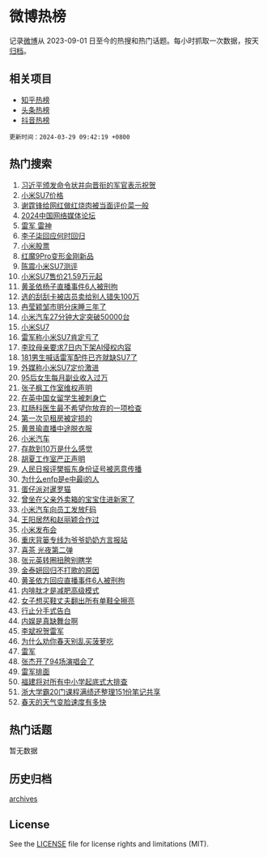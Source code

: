 # 微博热榜

记录[微博](https://www.weibo.com)从 2023-09-01 日至今的热搜和热门话题。每小时抓取一次数据，按天[归档](archives)。

## 相关项目

- [知乎热榜](https://github.com/hotarchive/zhihu)
- [头条热榜](https://github.com/hotarchive/toutiao)
- [抖音热榜](https://github.com/hotarchive/douyin)


`更新时间：2024-03-29 09:42:19 +0800`

## 热门搜索

1. [习近平颁发命令状并向晋衔的军官表示祝贺](https://m.weibo.cn/search?containerid=100103type%3D1%26t%3D10%26q%3D%23%E4%B9%A0%E8%BF%91%E5%B9%B3%E9%A2%81%E5%8F%91%E5%91%BD%E4%BB%A4%E7%8A%B6%E5%B9%B6%E5%90%91%E6%99%8B%E8%A1%94%E7%9A%84%E5%86%9B%E5%AE%98%E8%A1%A8%E7%A4%BA%E7%A5%9D%E8%B4%BA%23&stream_entry_id=51&isnewpage=1&extparam=seat%3D1%26filter_type%3Drealtimehot%26c_type%3D51%26stream_entry_id%3D51%26pos%3D0%26q%3D%2523%25E4%25B9%25A0%25E8%25BF%2591%25E5%25B9%25B3%25E9%25A2%2581%25E5%258F%2591%25E5%2591%25BD%25E4%25BB%25A4%25E7%258A%25B6%25E5%25B9%25B6%25E5%2590%2591%25E6%2599%258B%25E8%25A1%2594%25E7%259A%2584%25E5%2586%259B%25E5%25AE%2598%25E8%25A1%25A8%25E7%25A4%25BA%25E7%25A5%259D%25E8%25B4%25BA%2523%26dgr%3D0%26cate%3D10103%26display_time%3D1711676538%26pre_seqid%3D1711676538568032175119)
1. [小米SU7价格](https://m.weibo.cn/search?containerid=100103type%3D1%26t%3D10%26q%3D%E5%B0%8F%E7%B1%B3SU7%E4%BB%B7%E6%A0%BC&stream_entry_id=31&isnewpage=1&extparam=seat%3D1%26realpos%3D1%26band_rank%3D1%26pos%3D0%26c_type%3D31%26cate%3D5001%26lcate%3D5001%26stream_entry_id%3D31%26filter_type%3Drealtimehot%26q%3D%25E5%25B0%258F%25E7%25B1%25B3SU7%25E4%25BB%25B7%25E6%25A0%25BC%26flag%3D16%26dgr%3D0%26display_time%3D1711676538%26pre_seqid%3D1711676538568032175119)
1. [谢霆锋给网红做红烧肉被当面评价菜一般](https://m.weibo.cn/search?containerid=100103type%3D1%26t%3D10%26q%3D%23%E8%B0%A2%E9%9C%86%E9%94%8B%E7%BB%99%E7%BD%91%E7%BA%A2%E5%81%9A%E7%BA%A2%E7%83%A7%E8%82%89%E8%A2%AB%E5%BD%93%E9%9D%A2%E8%AF%84%E4%BB%B7%E8%8F%9C%E4%B8%80%E8%88%AC%23&stream_entry_id=31&isnewpage=1&extparam=seat%3D1%26realpos%3D2%26band_rank%3D2%26pos%3D1%26c_type%3D31%26cate%3D5001%26lcate%3D5001%26stream_entry_id%3D31%26filter_type%3Drealtimehot%26q%3D%2523%25E8%25B0%25A2%25E9%259C%2586%25E9%2594%258B%25E7%25BB%2599%25E7%25BD%2591%25E7%25BA%25A2%25E5%2581%259A%25E7%25BA%25A2%25E7%2583%25A7%25E8%2582%2589%25E8%25A2%25AB%25E5%25BD%2593%25E9%259D%25A2%25E8%25AF%2584%25E4%25BB%25B7%25E8%258F%259C%25E4%25B8%2580%25E8%2588%25AC%2523%26flag%3D1%26dgr%3D0%26display_time%3D1711676538%26pre_seqid%3D1711676538568032175119)
1. [2024中国网络媒体论坛](https://m.weibo.cn/search?containerid=100103type%3D1%26t%3D10%26q%3D%232024%E4%B8%AD%E5%9B%BD%E7%BD%91%E7%BB%9C%E5%AA%92%E4%BD%93%E8%AE%BA%E5%9D%9B%23&stream_entry_id=31&isnewpage=1&extparam=seat%3D1%26realpos%3D3%26band_rank%3D3%26pos%3D2%26c_type%3D31%26cate%3D5001%26lcate%3D5001%26stream_entry_id%3D31%26filter_type%3Drealtimehot%26q%3D%25232024%25E4%25B8%25AD%25E5%259B%25BD%25E7%25BD%2591%25E7%25BB%259C%25E5%25AA%2592%25E4%25BD%2593%25E8%25AE%25BA%25E5%259D%259B%2523%26flag%3D0%26dgr%3D0%26display_time%3D1711676538%26pre_seqid%3D1711676538568032175119)
1. [雷军 雷神](https://m.weibo.cn/search?containerid=100103type%3D1%26t%3D10%26q%3D%E9%9B%B7%E5%86%9B+%E9%9B%B7%E7%A5%9E&stream_entry_id=31&isnewpage=1&extparam=seat%3D1%26realpos%3D4%26band_rank%3D4%26pos%3D3%26c_type%3D31%26cate%3D5001%26lcate%3D5001%26stream_entry_id%3D31%26filter_type%3Drealtimehot%26q%3D%25E9%259B%25B7%25E5%2586%259B%2520%25E9%259B%25B7%25E7%25A5%259E%26flag%3D0%26dgr%3D0%26display_time%3D1711676538%26pre_seqid%3D1711676538568032175119)
1. [李子柒回应何时回归](https://m.weibo.cn/search?containerid=100103type%3D1%26t%3D10%26q%3D%23%E6%9D%8E%E5%AD%90%E6%9F%92%E5%9B%9E%E5%BA%94%E4%BD%95%E6%97%B6%E5%9B%9E%E5%BD%92%23&stream_entry_id=31&isnewpage=1&extparam=seat%3D1%26realpos%3D5%26band_rank%3D5%26pos%3D4%26c_type%3D31%26cate%3D5001%26lcate%3D5001%26stream_entry_id%3D31%26filter_type%3Drealtimehot%26q%3D%2523%25E6%259D%258E%25E5%25AD%2590%25E6%259F%2592%25E5%259B%259E%25E5%25BA%2594%25E4%25BD%2595%25E6%2597%25B6%25E5%259B%259E%25E5%25BD%2592%2523%26flag%3D2%26dgr%3D0%26display_time%3D1711676538%26pre_seqid%3D1711676538568032175119)
1. [小米股票](https://m.weibo.cn/search?containerid=100103type%3D1%26t%3D10%26q%3D%E5%B0%8F%E7%B1%B3%E8%82%A1%E7%A5%A8&stream_entry_id=31&isnewpage=1&extparam=seat%3D1%26realpos%3D6%26band_rank%3D6%26pos%3D5%26c_type%3D31%26cate%3D5001%26lcate%3D5001%26stream_entry_id%3D31%26filter_type%3Drealtimehot%26q%3D%25E5%25B0%258F%25E7%25B1%25B3%25E8%2582%25A1%25E7%25A5%25A8%26flag%3D1%26dgr%3D0%26display_time%3D1711676538%26pre_seqid%3D1711676538568032175119)
1. [红魔9Pro变形金刚新品](https://m.weibo.cn/search?containerid=100103type%3D1%26t%3D10%26q%3D%23%E7%BA%A2%E9%AD%949Pro%E5%8F%98%E5%BD%A2%E9%87%91%E5%88%9A%E6%96%B0%E5%93%81%23&stream_entry_id=31&isnewpage=1&extparam=seat%3D1%26band_rank%3D7%26pos%3D6%26c_type%3D31%26is_ad_pos%3D1%26topic_ad%3D1%26cate%3D5001%26lcate%3D5001%26stream_entry_id%3D31%26filter_type%3Drealtimehot%26q%3D%2523%25E7%25BA%25A2%25E9%25AD%25949Pro%25E5%258F%2598%25E5%25BD%25A2%25E9%2587%2591%25E5%2588%259A%25E6%2596%25B0%25E5%2593%2581%2523%26dgr%3D0%26adid%3D229563%26display_time%3D1711676538%26pre_seqid%3D1711676538568032175119)
1. [陈震小米SU7测评](https://m.weibo.cn/search?containerid=100103type%3D1%26t%3D10%26q%3D%E9%99%88%E9%9C%87%E5%B0%8F%E7%B1%B3SU7%E6%B5%8B%E8%AF%84&stream_entry_id=31&isnewpage=1&extparam=seat%3D1%26realpos%3D7%26band_rank%3D7%26pos%3D7%26c_type%3D31%26cate%3D5001%26lcate%3D5001%26stream_entry_id%3D31%26filter_type%3Drealtimehot%26q%3D%25E9%2599%2588%25E9%259C%2587%25E5%25B0%258F%25E7%25B1%25B3SU7%25E6%25B5%258B%25E8%25AF%2584%26flag%3D1%26dgr%3D0%26display_time%3D1711676538%26pre_seqid%3D1711676538568032175119)
1. [小米SU7售价21.59万元起](https://m.weibo.cn/search?containerid=100103type%3D1%26t%3D10%26q%3D%23%E5%B0%8F%E7%B1%B3SU7%E5%94%AE%E4%BB%B721.59%E4%B8%87%E5%85%83%E8%B5%B7%23&stream_entry_id=31&isnewpage=1&extparam=seat%3D1%26realpos%3D8%26band_rank%3D8%26pos%3D8%26c_type%3D31%26cate%3D5001%26lcate%3D5001%26stream_entry_id%3D31%26filter_type%3Drealtimehot%26q%3D%2523%25E5%25B0%258F%25E7%25B1%25B3SU7%25E5%2594%25AE%25E4%25BB%25B721.59%25E4%25B8%2587%25E5%2585%2583%25E8%25B5%25B7%2523%26flag%3D0%26dgr%3D0%26display_time%3D1711676538%26pre_seqid%3D1711676538568032175119)
1. [黄圣依杨子直播事件6人被刑拘](https://m.weibo.cn/search?containerid=100103type%3D1%26t%3D10%26q%3D%23%E9%BB%84%E5%9C%A3%E4%BE%9D%E6%9D%A8%E5%AD%90%E7%9B%B4%E6%92%AD%E4%BA%8B%E4%BB%B66%E4%BA%BA%E8%A2%AB%E5%88%91%E6%8B%98%23&stream_entry_id=31&isnewpage=1&extparam=seat%3D1%26realpos%3D9%26band_rank%3D9%26pos%3D9%26c_type%3D31%26cate%3D5001%26lcate%3D5001%26stream_entry_id%3D31%26filter_type%3Drealtimehot%26q%3D%2523%25E9%25BB%2584%25E5%259C%25A3%25E4%25BE%259D%25E6%259D%25A8%25E5%25AD%2590%25E7%259B%25B4%25E6%2592%25AD%25E4%25BA%258B%25E4%25BB%25B66%25E4%25BA%25BA%25E8%25A2%25AB%25E5%2588%2591%25E6%258B%2598%2523%26flag%3D2%26dgr%3D0%26display_time%3D1711676538%26pre_seqid%3D1711676538568032175119)
1. [选的刮刮卡被店员卖给别人错失100万](https://m.weibo.cn/search?containerid=100103type%3D1%26t%3D10%26q%3D%23%E9%80%89%E7%9A%84%E5%88%AE%E5%88%AE%E5%8D%A1%E8%A2%AB%E5%BA%97%E5%91%98%E5%8D%96%E7%BB%99%E5%88%AB%E4%BA%BA%E9%94%99%E5%A4%B1100%E4%B8%87%23&stream_entry_id=31&isnewpage=1&extparam=seat%3D1%26realpos%3D10%26band_rank%3D10%26pos%3D10%26c_type%3D31%26cate%3D5001%26lcate%3D5001%26stream_entry_id%3D31%26filter_type%3Drealtimehot%26q%3D%2523%25E9%2580%2589%25E7%259A%2584%25E5%2588%25AE%25E5%2588%25AE%25E5%258D%25A1%25E8%25A2%25AB%25E5%25BA%2597%25E5%2591%2598%25E5%258D%2596%25E7%25BB%2599%25E5%2588%25AB%25E4%25BA%25BA%25E9%2594%2599%25E5%25A4%25B1100%25E4%25B8%2587%2523%26flag%3D0%26dgr%3D0%26display_time%3D1711676538%26pre_seqid%3D1711676538568032175119)
1. [冉莹颖邹市明分床睡三年了](https://m.weibo.cn/search?containerid=100103type%3D1%26t%3D10%26q%3D%23%E5%86%89%E8%8E%B9%E9%A2%96%E9%82%B9%E5%B8%82%E6%98%8E%E5%88%86%E5%BA%8A%E7%9D%A1%E4%B8%89%E5%B9%B4%E4%BA%86%23&stream_entry_id=31&isnewpage=1&extparam=seat%3D1%26realpos%3D11%26band_rank%3D11%26pos%3D11%26c_type%3D31%26cate%3D5001%26lcate%3D5001%26stream_entry_id%3D31%26filter_type%3Drealtimehot%26q%3D%2523%25E5%2586%2589%25E8%258E%25B9%25E9%25A2%2596%25E9%2582%25B9%25E5%25B8%2582%25E6%2598%258E%25E5%2588%2586%25E5%25BA%258A%25E7%259D%25A1%25E4%25B8%2589%25E5%25B9%25B4%25E4%25BA%2586%2523%26flag%3D1%26dgr%3D0%26display_time%3D1711676538%26pre_seqid%3D1711676538568032175119)
1. [小米汽车27分钟大定突破50000台](https://m.weibo.cn/search?containerid=100103type%3D1%26t%3D10%26q%3D%23%E5%B0%8F%E7%B1%B3%E6%B1%BD%E8%BD%A627%E5%88%86%E9%92%9F%E5%A4%A7%E5%AE%9A%E7%AA%81%E7%A0%B450000%E5%8F%B0%23&stream_entry_id=31&isnewpage=1&extparam=seat%3D1%26realpos%3D12%26band_rank%3D12%26pos%3D12%26c_type%3D31%26cate%3D5001%26lcate%3D5001%26stream_entry_id%3D31%26filter_type%3Drealtimehot%26q%3D%2523%25E5%25B0%258F%25E7%25B1%25B3%25E6%25B1%25BD%25E8%25BD%25A627%25E5%2588%2586%25E9%2592%259F%25E5%25A4%25A7%25E5%25AE%259A%25E7%25AA%2581%25E7%25A0%25B450000%25E5%258F%25B0%2523%26flag%3D0%26dgr%3D0%26display_time%3D1711676538%26pre_seqid%3D1711676538568032175119)
1. [小米SU7](https://m.weibo.cn/search?containerid=100103type%3D1%26t%3D10%26q%3D%23%E5%B0%8F%E7%B1%B3SU7%23&stream_entry_id=31&isnewpage=1&extparam=seat%3D1%26realpos%3D13%26band_rank%3D13%26pos%3D13%26c_type%3D31%26cate%3D5001%26lcate%3D5001%26stream_entry_id%3D31%26filter_type%3Drealtimehot%26q%3D%2523%25E5%25B0%258F%25E7%25B1%25B3SU7%2523%26flag%3D0%26dgr%3D0%26display_time%3D1711676538%26pre_seqid%3D1711676538568032175119)
1. [雷军称小米SU7肯定亏了](https://m.weibo.cn/search?containerid=100103type%3D1%26t%3D10%26q%3D%23%E9%9B%B7%E5%86%9B%E7%A7%B0%E5%B0%8F%E7%B1%B3SU7%E8%82%AF%E5%AE%9A%E4%BA%8F%E4%BA%86%23&stream_entry_id=31&isnewpage=1&extparam=seat%3D1%26realpos%3D14%26band_rank%3D14%26pos%3D14%26c_type%3D31%26cate%3D5001%26lcate%3D5001%26stream_entry_id%3D31%26filter_type%3Drealtimehot%26q%3D%2523%25E9%259B%25B7%25E5%2586%259B%25E7%25A7%25B0%25E5%25B0%258F%25E7%25B1%25B3SU7%25E8%2582%25AF%25E5%25AE%259A%25E4%25BA%258F%25E4%25BA%2586%2523%26flag%3D1%26dgr%3D0%26display_time%3D1711676538%26pre_seqid%3D1711676538568032175119)
1. [李玟母亲要求7日内下架AI侵权内容](https://m.weibo.cn/search?containerid=100103type%3D1%26t%3D10%26q%3D%23%E6%9D%8E%E7%8E%9F%E6%AF%8D%E4%BA%B2%E8%A6%81%E6%B1%827%E6%97%A5%E5%86%85%E4%B8%8B%E6%9E%B6AI%E4%BE%B5%E6%9D%83%E5%86%85%E5%AE%B9%23&stream_entry_id=31&isnewpage=1&extparam=seat%3D1%26realpos%3D15%26band_rank%3D15%26pos%3D15%26c_type%3D31%26cate%3D5001%26lcate%3D5001%26stream_entry_id%3D31%26filter_type%3Drealtimehot%26q%3D%2523%25E6%259D%258E%25E7%258E%259F%25E6%25AF%258D%25E4%25BA%25B2%25E8%25A6%2581%25E6%25B1%25827%25E6%2597%25A5%25E5%2586%2585%25E4%25B8%258B%25E6%259E%25B6AI%25E4%25BE%25B5%25E6%259D%2583%25E5%2586%2585%25E5%25AE%25B9%2523%26flag%3D1%26dgr%3D0%26display_time%3D1711676538%26pre_seqid%3D1711676538568032175119)
1. [181男生喊话雷军配件已齐就缺SU7了](https://m.weibo.cn/search?containerid=100103type%3D1%26t%3D10%26q%3D%23181%E7%94%B7%E7%94%9F%E5%96%8A%E8%AF%9D%E9%9B%B7%E5%86%9B%E9%85%8D%E4%BB%B6%E5%B7%B2%E9%BD%90%E5%B0%B1%E7%BC%BASU7%E4%BA%86%23&stream_entry_id=31&isnewpage=1&extparam=seat%3D1%26realpos%3D16%26band_rank%3D16%26pos%3D16%26c_type%3D31%26cate%3D5001%26lcate%3D5001%26stream_entry_id%3D31%26filter_type%3Drealtimehot%26q%3D%2523181%25E7%2594%25B7%25E7%2594%259F%25E5%2596%258A%25E8%25AF%259D%25E9%259B%25B7%25E5%2586%259B%25E9%2585%258D%25E4%25BB%25B6%25E5%25B7%25B2%25E9%25BD%2590%25E5%25B0%25B1%25E7%25BC%25BASU7%25E4%25BA%2586%2523%26flag%3D1%26dgr%3D0%26display_time%3D1711676538%26pre_seqid%3D1711676538568032175119)
1. [外媒称小米SU7定价激进](https://m.weibo.cn/search?containerid=100103type%3D1%26t%3D10%26q%3D%23%E5%A4%96%E5%AA%92%E7%A7%B0%E5%B0%8F%E7%B1%B3SU7%E5%AE%9A%E4%BB%B7%E6%BF%80%E8%BF%9B%23&stream_entry_id=31&isnewpage=1&extparam=seat%3D1%26realpos%3D17%26band_rank%3D17%26pos%3D17%26c_type%3D31%26cate%3D5001%26lcate%3D5001%26stream_entry_id%3D31%26filter_type%3Drealtimehot%26q%3D%2523%25E5%25A4%2596%25E5%25AA%2592%25E7%25A7%25B0%25E5%25B0%258F%25E7%25B1%25B3SU7%25E5%25AE%259A%25E4%25BB%25B7%25E6%25BF%2580%25E8%25BF%259B%2523%26flag%3D1%26dgr%3D0%26display_time%3D1711676538%26pre_seqid%3D1711676538568032175119)
1. [95后女生每月副业收入过万](https://m.weibo.cn/search?containerid=100103type%3D1%26t%3D10%26q%3D%2395%E5%90%8E%E5%A5%B3%E7%94%9F%E6%AF%8F%E6%9C%88%E5%89%AF%E4%B8%9A%E6%94%B6%E5%85%A5%E8%BF%87%E4%B8%87%23&stream_entry_id=31&isnewpage=1&extparam=seat%3D1%26realpos%3D18%26band_rank%3D18%26pos%3D18%26c_type%3D31%26cate%3D5001%26lcate%3D5001%26stream_entry_id%3D31%26filter_type%3Drealtimehot%26q%3D%252395%25E5%2590%258E%25E5%25A5%25B3%25E7%2594%259F%25E6%25AF%258F%25E6%259C%2588%25E5%2589%25AF%25E4%25B8%259A%25E6%2594%25B6%25E5%2585%25A5%25E8%25BF%2587%25E4%25B8%2587%2523%26flag%3D0%26dgr%3D0%26display_time%3D1711676538%26pre_seqid%3D1711676538568032175119)
1. [张子枫工作室维权声明](https://m.weibo.cn/search?containerid=100103type%3D1%26t%3D10%26q%3D%23%E5%BC%A0%E5%AD%90%E6%9E%AB%E5%B7%A5%E4%BD%9C%E5%AE%A4%E7%BB%B4%E6%9D%83%E5%A3%B0%E6%98%8E%23&stream_entry_id=31&isnewpage=1&extparam=seat%3D1%26realpos%3D19%26band_rank%3D19%26pos%3D19%26c_type%3D31%26cate%3D5001%26lcate%3D5001%26stream_entry_id%3D31%26filter_type%3Drealtimehot%26q%3D%2523%25E5%25BC%25A0%25E5%25AD%2590%25E6%259E%25AB%25E5%25B7%25A5%25E4%25BD%259C%25E5%25AE%25A4%25E7%25BB%25B4%25E6%259D%2583%25E5%25A3%25B0%25E6%2598%258E%2523%26flag%3D1%26dgr%3D0%26display_time%3D1711676538%26pre_seqid%3D1711676538568032175119)
1. [在英中国女留学生被刺身亡](https://m.weibo.cn/search?containerid=100103type%3D1%26t%3D10%26q%3D%23%E5%9C%A8%E8%8B%B1%E4%B8%AD%E5%9B%BD%E5%A5%B3%E7%95%99%E5%AD%A6%E7%94%9F%E8%A2%AB%E5%88%BA%E8%BA%AB%E4%BA%A1%23&stream_entry_id=31&isnewpage=1&extparam=seat%3D1%26realpos%3D20%26band_rank%3D20%26pos%3D20%26c_type%3D31%26cate%3D5001%26lcate%3D5001%26stream_entry_id%3D31%26filter_type%3Drealtimehot%26q%3D%2523%25E5%259C%25A8%25E8%258B%25B1%25E4%25B8%25AD%25E5%259B%25BD%25E5%25A5%25B3%25E7%2595%2599%25E5%25AD%25A6%25E7%2594%259F%25E8%25A2%25AB%25E5%2588%25BA%25E8%25BA%25AB%25E4%25BA%25A1%2523%26flag%3D0%26dgr%3D0%26display_time%3D1711676538%26pre_seqid%3D1711676538568032175119)
1. [肛肠科医生最不希望你放弃的一项检查](https://m.weibo.cn/search?containerid=100103type%3D1%26t%3D10%26q%3D%23%E8%82%9B%E8%82%A0%E7%A7%91%E5%8C%BB%E7%94%9F%E6%9C%80%E4%B8%8D%E5%B8%8C%E6%9C%9B%E4%BD%A0%E6%94%BE%E5%BC%83%E7%9A%84%E4%B8%80%E9%A1%B9%E6%A3%80%E6%9F%A5%23&stream_entry_id=31&isnewpage=1&extparam=seat%3D1%26realpos%3D21%26band_rank%3D21%26pos%3D21%26c_type%3D31%26cate%3D5001%26lcate%3D5001%26stream_entry_id%3D31%26filter_type%3Drealtimehot%26q%3D%2523%25E8%2582%259B%25E8%2582%25A0%25E7%25A7%2591%25E5%258C%25BB%25E7%2594%259F%25E6%259C%2580%25E4%25B8%258D%25E5%25B8%258C%25E6%259C%259B%25E4%25BD%25A0%25E6%2594%25BE%25E5%25BC%2583%25E7%259A%2584%25E4%25B8%2580%25E9%25A1%25B9%25E6%25A3%2580%25E6%259F%25A5%2523%26flag%3D1%26dgr%3D0%26display_time%3D1711676538%26pre_seqid%3D1711676538568032175119)
1. [第一次见租房被定损的](https://m.weibo.cn/search?containerid=100103type%3D1%26t%3D10%26q%3D%23%E7%AC%AC%E4%B8%80%E6%AC%A1%E8%A7%81%E7%A7%9F%E6%88%BF%E8%A2%AB%E5%AE%9A%E6%8D%9F%E7%9A%84%23&stream_entry_id=31&isnewpage=1&extparam=seat%3D1%26realpos%3D22%26band_rank%3D22%26pos%3D22%26c_type%3D31%26cate%3D5001%26lcate%3D5001%26stream_entry_id%3D31%26filter_type%3Drealtimehot%26q%3D%2523%25E7%25AC%25AC%25E4%25B8%2580%25E6%25AC%25A1%25E8%25A7%2581%25E7%25A7%259F%25E6%2588%25BF%25E8%25A2%25AB%25E5%25AE%259A%25E6%258D%259F%25E7%259A%2584%2523%26flag%3D1%26dgr%3D0%26display_time%3D1711676538%26pre_seqid%3D1711676538568032175119)
1. [黄景瑜直播中途脱衣服](https://m.weibo.cn/search?containerid=100103type%3D1%26t%3D10%26q%3D%23%E9%BB%84%E6%99%AF%E7%91%9C%E7%9B%B4%E6%92%AD%E4%B8%AD%E9%80%94%E8%84%B1%E8%A1%A3%E6%9C%8D%23&stream_entry_id=31&isnewpage=1&extparam=seat%3D1%26realpos%3D23%26band_rank%3D23%26pos%3D23%26c_type%3D31%26cate%3D5001%26lcate%3D5001%26stream_entry_id%3D31%26filter_type%3Drealtimehot%26q%3D%2523%25E9%25BB%2584%25E6%2599%25AF%25E7%2591%259C%25E7%259B%25B4%25E6%2592%25AD%25E4%25B8%25AD%25E9%2580%2594%25E8%2584%25B1%25E8%25A1%25A3%25E6%259C%258D%2523%26flag%3D2%26dgr%3D0%26display_time%3D1711676538%26pre_seqid%3D1711676538568032175119)
1. [小米汽车](https://m.weibo.cn/search?containerid=100103type%3D1%26t%3D10%26q%3D%E5%B0%8F%E7%B1%B3%E6%B1%BD%E8%BD%A6&stream_entry_id=31&isnewpage=1&extparam=seat%3D1%26realpos%3D24%26band_rank%3D24%26pos%3D24%26c_type%3D31%26cate%3D5001%26lcate%3D5001%26stream_entry_id%3D31%26filter_type%3Drealtimehot%26q%3D%25E5%25B0%258F%25E7%25B1%25B3%25E6%25B1%25BD%25E8%25BD%25A6%26flag%3D0%26dgr%3D0%26display_time%3D1711676538%26pre_seqid%3D1711676538568032175119)
1. [存款到10万是什么感觉](https://m.weibo.cn/search?containerid=100103type%3D1%26t%3D10%26q%3D%23%E5%AD%98%E6%AC%BE%E5%88%B010%E4%B8%87%E6%98%AF%E4%BB%80%E4%B9%88%E6%84%9F%E8%A7%89%23&stream_entry_id=31&isnewpage=1&extparam=seat%3D1%26realpos%3D25%26band_rank%3D25%26pos%3D25%26c_type%3D31%26cate%3D5001%26lcate%3D5001%26stream_entry_id%3D31%26filter_type%3Drealtimehot%26q%3D%2523%25E5%25AD%2598%25E6%25AC%25BE%25E5%2588%25B010%25E4%25B8%2587%25E6%2598%25AF%25E4%25BB%2580%25E4%25B9%2588%25E6%2584%259F%25E8%25A7%2589%2523%26flag%3D0%26dgr%3D0%26display_time%3D1711676538%26pre_seqid%3D1711676538568032175119)
1. [胡夏工作室严正声明](https://m.weibo.cn/search?containerid=100103type%3D1%26t%3D10%26q%3D%23%E8%83%A1%E5%A4%8F%E5%B7%A5%E4%BD%9C%E5%AE%A4%E4%B8%A5%E6%AD%A3%E5%A3%B0%E6%98%8E%23&stream_entry_id=31&isnewpage=1&extparam=seat%3D1%26realpos%3D26%26band_rank%3D26%26pos%3D26%26c_type%3D31%26cate%3D5001%26lcate%3D5001%26stream_entry_id%3D31%26filter_type%3Drealtimehot%26q%3D%2523%25E8%2583%25A1%25E5%25A4%258F%25E5%25B7%25A5%25E4%25BD%259C%25E5%25AE%25A4%25E4%25B8%25A5%25E6%25AD%25A3%25E5%25A3%25B0%25E6%2598%258E%2523%26flag%3D1%26dgr%3D0%26display_time%3D1711676538%26pre_seqid%3D1711676538568032175119)
1. [人民日报评樊振东身份证号被恶意传播](https://m.weibo.cn/search?containerid=100103type%3D1%26t%3D10%26q%3D%23%E4%BA%BA%E6%B0%91%E6%97%A5%E6%8A%A5%E8%AF%84%E6%A8%8A%E6%8C%AF%E4%B8%9C%E8%BA%AB%E4%BB%BD%E8%AF%81%E5%8F%B7%E8%A2%AB%E6%81%B6%E6%84%8F%E4%BC%A0%E6%92%AD%23&stream_entry_id=31&isnewpage=1&extparam=seat%3D1%26realpos%3D27%26band_rank%3D27%26pos%3D27%26c_type%3D31%26cate%3D5001%26lcate%3D5001%26stream_entry_id%3D31%26filter_type%3Drealtimehot%26q%3D%2523%25E4%25BA%25BA%25E6%25B0%2591%25E6%2597%25A5%25E6%258A%25A5%25E8%25AF%2584%25E6%25A8%258A%25E6%258C%25AF%25E4%25B8%259C%25E8%25BA%25AB%25E4%25BB%25BD%25E8%25AF%2581%25E5%258F%25B7%25E8%25A2%25AB%25E6%2581%25B6%25E6%2584%258F%25E4%25BC%25A0%25E6%2592%25AD%2523%26flag%3D1%26dgr%3D0%26display_time%3D1711676538%26pre_seqid%3D1711676538568032175119)
1. [为什么enfp是e中最i的人](https://m.weibo.cn/search?containerid=100103type%3D1%26t%3D10%26q%3D%23%E4%B8%BA%E4%BB%80%E4%B9%88enfp%E6%98%AFe%E4%B8%AD%E6%9C%80i%E7%9A%84%E4%BA%BA%23&stream_entry_id=31&isnewpage=1&extparam=seat%3D1%26realpos%3D28%26band_rank%3D28%26pos%3D28%26c_type%3D31%26cate%3D5001%26lcate%3D5001%26stream_entry_id%3D31%26filter_type%3Drealtimehot%26q%3D%2523%25E4%25B8%25BA%25E4%25BB%2580%25E4%25B9%2588enfp%25E6%2598%25AFe%25E4%25B8%25AD%25E6%259C%2580i%25E7%259A%2584%25E4%25BA%25BA%2523%26flag%3D1%26dgr%3D0%26display_time%3D1711676538%26pre_seqid%3D1711676538568032175119)
1. [蛋仔派对暹罗猫](https://m.weibo.cn/search?containerid=100103type%3D1%26t%3D10%26q%3D%E8%9B%8B%E4%BB%94%E6%B4%BE%E5%AF%B9%E6%9A%B9%E7%BD%97%E7%8C%AB&stream_entry_id=31&isnewpage=1&extparam=seat%3D1%26realpos%3D29%26band_rank%3D29%26pos%3D29%26c_type%3D31%26cate%3D5001%26lcate%3D5001%26stream_entry_id%3D31%26filter_type%3Drealtimehot%26q%3D%25E8%259B%258B%25E4%25BB%2594%25E6%25B4%25BE%25E5%25AF%25B9%25E6%259A%25B9%25E7%25BD%2597%25E7%258C%25AB%26flag%3D1%26dgr%3D0%26display_time%3D1711676538%26pre_seqid%3D1711676538568032175119)
1. [曾坐在父亲外卖箱的宝宝住进新家了](https://m.weibo.cn/search?containerid=100103type%3D1%26t%3D10%26q%3D%23%E6%9B%BE%E5%9D%90%E5%9C%A8%E7%88%B6%E4%BA%B2%E5%A4%96%E5%8D%96%E7%AE%B1%E7%9A%84%E5%AE%9D%E5%AE%9D%E4%BD%8F%E8%BF%9B%E6%96%B0%E5%AE%B6%E4%BA%86%23&stream_entry_id=31&isnewpage=1&extparam=seat%3D1%26realpos%3D30%26band_rank%3D30%26pos%3D30%26c_type%3D31%26cate%3D5001%26lcate%3D5001%26stream_entry_id%3D31%26filter_type%3Drealtimehot%26q%3D%2523%25E6%259B%25BE%25E5%259D%2590%25E5%259C%25A8%25E7%2588%25B6%25E4%25BA%25B2%25E5%25A4%2596%25E5%258D%2596%25E7%25AE%25B1%25E7%259A%2584%25E5%25AE%259D%25E5%25AE%259D%25E4%25BD%258F%25E8%25BF%259B%25E6%2596%25B0%25E5%25AE%25B6%25E4%25BA%2586%2523%26flag%3D32768%26dgr%3D0%26display_time%3D1711676538%26pre_seqid%3D1711676538568032175119)
1. [小米汽车向员工发放F码](https://m.weibo.cn/search?containerid=100103type%3D1%26t%3D10%26q%3D%23%E5%B0%8F%E7%B1%B3%E6%B1%BD%E8%BD%A6%E5%90%91%E5%91%98%E5%B7%A5%E5%8F%91%E6%94%BEF%E7%A0%81%23&stream_entry_id=31&isnewpage=1&extparam=seat%3D1%26realpos%3D31%26band_rank%3D31%26pos%3D31%26c_type%3D31%26cate%3D5001%26lcate%3D5001%26stream_entry_id%3D31%26filter_type%3Drealtimehot%26q%3D%2523%25E5%25B0%258F%25E7%25B1%25B3%25E6%25B1%25BD%25E8%25BD%25A6%25E5%2590%2591%25E5%2591%2598%25E5%25B7%25A5%25E5%258F%2591%25E6%2594%25BEF%25E7%25A0%2581%2523%26flag%3D1%26dgr%3D0%26display_time%3D1711676538%26pre_seqid%3D1711676538568032175119)
1. [王阳居然和赵丽颖合作过](https://m.weibo.cn/search?containerid=100103type%3D1%26t%3D10%26q%3D%23%E7%8E%8B%E9%98%B3%E5%B1%85%E7%84%B6%E5%92%8C%E8%B5%B5%E4%B8%BD%E9%A2%96%E5%90%88%E4%BD%9C%E8%BF%87%23&stream_entry_id=31&isnewpage=1&extparam=seat%3D1%26realpos%3D32%26band_rank%3D32%26pos%3D32%26c_type%3D31%26cate%3D5001%26lcate%3D5001%26stream_entry_id%3D31%26filter_type%3Drealtimehot%26q%3D%2523%25E7%258E%258B%25E9%2598%25B3%25E5%25B1%2585%25E7%2584%25B6%25E5%2592%258C%25E8%25B5%25B5%25E4%25B8%25BD%25E9%25A2%2596%25E5%2590%2588%25E4%25BD%259C%25E8%25BF%2587%2523%26flag%3D0%26dgr%3D0%26display_time%3D1711676538%26pre_seqid%3D1711676538568032175119)
1. [小米发布会](https://m.weibo.cn/search?containerid=100103type%3D1%26t%3D10%26q%3D%E5%B0%8F%E7%B1%B3%E5%8F%91%E5%B8%83%E4%BC%9A&stream_entry_id=31&isnewpage=1&extparam=seat%3D1%26realpos%3D33%26band_rank%3D33%26pos%3D33%26c_type%3D31%26cate%3D5001%26lcate%3D5001%26stream_entry_id%3D31%26filter_type%3Drealtimehot%26q%3D%25E5%25B0%258F%25E7%25B1%25B3%25E5%258F%2591%25E5%25B8%2583%25E4%25BC%259A%26flag%3D0%26dgr%3D0%26display_time%3D1711676538%26pre_seqid%3D1711676538568032175119)
1. [重庆背篓专线为爷爷奶奶方言报站](https://m.weibo.cn/search?containerid=100103type%3D1%26t%3D10%26q%3D%23%E9%87%8D%E5%BA%86%E8%83%8C%E7%AF%93%E4%B8%93%E7%BA%BF%E4%B8%BA%E7%88%B7%E7%88%B7%E5%A5%B6%E5%A5%B6%E6%96%B9%E8%A8%80%E6%8A%A5%E7%AB%99%23&stream_entry_id=31&isnewpage=1&extparam=seat%3D1%26realpos%3D34%26band_rank%3D34%26pos%3D34%26c_type%3D31%26cate%3D5001%26lcate%3D5001%26stream_entry_id%3D31%26filter_type%3Drealtimehot%26q%3D%2523%25E9%2587%258D%25E5%25BA%2586%25E8%2583%258C%25E7%25AF%2593%25E4%25B8%2593%25E7%25BA%25BF%25E4%25B8%25BA%25E7%2588%25B7%25E7%2588%25B7%25E5%25A5%25B6%25E5%25A5%25B6%25E6%2596%25B9%25E8%25A8%2580%25E6%258A%25A5%25E7%25AB%2599%2523%26flag%3D32768%26dgr%3D0%26display_time%3D1711676538%26pre_seqid%3D1711676538568032175119)
1. [喜茶 光夜第二弹](https://m.weibo.cn/search?containerid=100103type%3D1%26t%3D10%26q%3D%E5%96%9C%E8%8C%B6+%E5%85%89%E5%A4%9C%E7%AC%AC%E4%BA%8C%E5%BC%B9&stream_entry_id=31&isnewpage=1&extparam=seat%3D1%26realpos%3D35%26band_rank%3D35%26pos%3D35%26c_type%3D31%26cate%3D5001%26lcate%3D5001%26stream_entry_id%3D31%26filter_type%3Drealtimehot%26q%3D%25E5%2596%259C%25E8%258C%25B6%2520%25E5%2585%2589%25E5%25A4%259C%25E7%25AC%25AC%25E4%25BA%258C%25E5%25BC%25B9%26flag%3D0%26dgr%3D0%26display_time%3D1711676538%26pre_seqid%3D1711676538568032175119)
1. [张元英转圈扭胯别瞎学](https://m.weibo.cn/search?containerid=100103type%3D1%26t%3D10%26q%3D%23%E5%BC%A0%E5%85%83%E8%8B%B1%E8%BD%AC%E5%9C%88%E6%89%AD%E8%83%AF%E5%88%AB%E7%9E%8E%E5%AD%A6%23&stream_entry_id=31&isnewpage=1&extparam=seat%3D1%26realpos%3D36%26band_rank%3D36%26pos%3D36%26c_type%3D31%26cate%3D5001%26lcate%3D5001%26stream_entry_id%3D31%26filter_type%3Drealtimehot%26q%3D%2523%25E5%25BC%25A0%25E5%2585%2583%25E8%258B%25B1%25E8%25BD%25AC%25E5%259C%2588%25E6%2589%25AD%25E8%2583%25AF%25E5%2588%25AB%25E7%259E%258E%25E5%25AD%25A6%2523%26flag%3D1%26dgr%3D0%26display_time%3D1711676538%26pre_seqid%3D1711676538568032175119)
1. [金泰妍回归不打歌的原因](https://m.weibo.cn/search?containerid=100103type%3D1%26t%3D10%26q%3D%23%E9%87%91%E6%B3%B0%E5%A6%8D%E5%9B%9E%E5%BD%92%E4%B8%8D%E6%89%93%E6%AD%8C%E7%9A%84%E5%8E%9F%E5%9B%A0%23&stream_entry_id=31&isnewpage=1&extparam=seat%3D1%26realpos%3D37%26band_rank%3D37%26pos%3D37%26c_type%3D31%26cate%3D5001%26lcate%3D5001%26stream_entry_id%3D31%26filter_type%3Drealtimehot%26q%3D%2523%25E9%2587%2591%25E6%25B3%25B0%25E5%25A6%258D%25E5%259B%259E%25E5%25BD%2592%25E4%25B8%258D%25E6%2589%2593%25E6%25AD%258C%25E7%259A%2584%25E5%258E%259F%25E5%259B%25A0%2523%26flag%3D1%26dgr%3D0%26display_time%3D1711676538%26pre_seqid%3D1711676538568032175119)
1. [黄圣依方回应直播事件6人被刑拘](https://m.weibo.cn/search?containerid=100103type%3D1%26t%3D10%26q%3D%23%E9%BB%84%E5%9C%A3%E4%BE%9D%E6%96%B9%E5%9B%9E%E5%BA%94%E7%9B%B4%E6%92%AD%E4%BA%8B%E4%BB%B66%E4%BA%BA%E8%A2%AB%E5%88%91%E6%8B%98%23&stream_entry_id=31&isnewpage=1&extparam=seat%3D1%26realpos%3D38%26band_rank%3D38%26pos%3D38%26c_type%3D31%26cate%3D5001%26lcate%3D5001%26stream_entry_id%3D31%26filter_type%3Drealtimehot%26q%3D%2523%25E9%25BB%2584%25E5%259C%25A3%25E4%25BE%259D%25E6%2596%25B9%25E5%259B%259E%25E5%25BA%2594%25E7%259B%25B4%25E6%2592%25AD%25E4%25BA%258B%25E4%25BB%25B66%25E4%25BA%25BA%25E8%25A2%25AB%25E5%2588%2591%25E6%258B%2598%2523%26flag%3D1%26dgr%3D0%26display_time%3D1711676538%26pre_seqid%3D1711676538568032175119)
1. [内啡肽才是减肥高级模式](https://m.weibo.cn/search?containerid=100103type%3D1%26t%3D10%26q%3D%E5%86%85%E5%95%A1%E8%82%BD%E6%89%8D%E6%98%AF%E5%87%8F%E8%82%A5%E9%AB%98%E7%BA%A7%E6%A8%A1%E5%BC%8F&stream_entry_id=31&isnewpage=1&extparam=seat%3D1%26realpos%3D39%26band_rank%3D39%26pos%3D39%26c_type%3D31%26cate%3D5001%26lcate%3D5001%26stream_entry_id%3D31%26filter_type%3Drealtimehot%26q%3D%25E5%2586%2585%25E5%2595%25A1%25E8%2582%25BD%25E6%2589%258D%25E6%2598%25AF%25E5%2587%258F%25E8%2582%25A5%25E9%25AB%2598%25E7%25BA%25A7%25E6%25A8%25A1%25E5%25BC%258F%26flag%3D0%26dgr%3D0%26display_time%3D1711676538%26pre_seqid%3D1711676538568032175119)
1. [女子想买鞋丈夫翻出所有单鞋全擦亮](https://m.weibo.cn/search?containerid=100103type%3D1%26t%3D10%26q%3D%23%E5%A5%B3%E5%AD%90%E6%83%B3%E4%B9%B0%E9%9E%8B%E4%B8%88%E5%A4%AB%E7%BF%BB%E5%87%BA%E6%89%80%E6%9C%89%E5%8D%95%E9%9E%8B%E5%85%A8%E6%93%A6%E4%BA%AE%23&stream_entry_id=31&isnewpage=1&extparam=seat%3D1%26realpos%3D40%26band_rank%3D40%26pos%3D40%26c_type%3D31%26cate%3D5001%26lcate%3D5001%26stream_entry_id%3D31%26filter_type%3Drealtimehot%26q%3D%2523%25E5%25A5%25B3%25E5%25AD%2590%25E6%2583%25B3%25E4%25B9%25B0%25E9%259E%258B%25E4%25B8%2588%25E5%25A4%25AB%25E7%25BF%25BB%25E5%2587%25BA%25E6%2589%2580%25E6%259C%2589%25E5%258D%2595%25E9%259E%258B%25E5%2585%25A8%25E6%2593%25A6%25E4%25BA%25AE%2523%26flag%3D32768%26dgr%3D0%26display_time%3D1711676538%26pre_seqid%3D1711676538568032175119)
1. [行止分手式告白](https://m.weibo.cn/search?containerid=100103type%3D1%26t%3D10%26q%3D%23%E8%A1%8C%E6%AD%A2%E5%88%86%E6%89%8B%E5%BC%8F%E5%91%8A%E7%99%BD%23&stream_entry_id=31&isnewpage=1&extparam=seat%3D1%26realpos%3D41%26band_rank%3D41%26pos%3D41%26c_type%3D31%26cate%3D5001%26lcate%3D5001%26stream_entry_id%3D31%26filter_type%3Drealtimehot%26q%3D%2523%25E8%25A1%258C%25E6%25AD%25A2%25E5%2588%2586%25E6%2589%258B%25E5%25BC%258F%25E5%2591%258A%25E7%2599%25BD%2523%26flag%3D0%26dgr%3D0%26display_time%3D1711676538%26pre_seqid%3D1711676538568032175119)
1. [内娱是真缺舞台啊](https://m.weibo.cn/search?containerid=100103type%3D1%26t%3D10%26q%3D%23%E5%86%85%E5%A8%B1%E6%98%AF%E7%9C%9F%E7%BC%BA%E8%88%9E%E5%8F%B0%E5%95%8A%23&stream_entry_id=31&isnewpage=1&extparam=seat%3D1%26realpos%3D42%26band_rank%3D42%26pos%3D42%26c_type%3D31%26cate%3D5001%26lcate%3D5001%26stream_entry_id%3D31%26filter_type%3Drealtimehot%26q%3D%2523%25E5%2586%2585%25E5%25A8%25B1%25E6%2598%25AF%25E7%259C%259F%25E7%25BC%25BA%25E8%2588%259E%25E5%258F%25B0%25E5%2595%258A%2523%26flag%3D0%26dgr%3D0%26display_time%3D1711676538%26pre_seqid%3D1711676538568032175119)
1. [李斌祝贺雷军](https://m.weibo.cn/search?containerid=100103type%3D1%26t%3D10%26q%3D%23%E6%9D%8E%E6%96%8C%E7%A5%9D%E8%B4%BA%E9%9B%B7%E5%86%9B%23&stream_entry_id=31&isnewpage=1&extparam=seat%3D1%26realpos%3D43%26band_rank%3D43%26pos%3D43%26c_type%3D31%26cate%3D5001%26lcate%3D5001%26stream_entry_id%3D31%26filter_type%3Drealtimehot%26q%3D%2523%25E6%259D%258E%25E6%2596%258C%25E7%25A5%259D%25E8%25B4%25BA%25E9%259B%25B7%25E5%2586%259B%2523%26flag%3D0%26dgr%3D0%26display_time%3D1711676538%26pre_seqid%3D1711676538568032175119)
1. [为什么劝你春天别乱买菠萝吃](https://m.weibo.cn/search?containerid=100103type%3D1%26t%3D10%26q%3D%23%E4%B8%BA%E4%BB%80%E4%B9%88%E5%8A%9D%E4%BD%A0%E6%98%A5%E5%A4%A9%E5%88%AB%E4%B9%B1%E4%B9%B0%E8%8F%A0%E8%90%9D%E5%90%83%23&stream_entry_id=31&isnewpage=1&extparam=seat%3D1%26realpos%3D44%26band_rank%3D44%26pos%3D44%26c_type%3D31%26cate%3D5001%26lcate%3D5001%26stream_entry_id%3D31%26filter_type%3Drealtimehot%26q%3D%2523%25E4%25B8%25BA%25E4%25BB%2580%25E4%25B9%2588%25E5%258A%259D%25E4%25BD%25A0%25E6%2598%25A5%25E5%25A4%25A9%25E5%2588%25AB%25E4%25B9%25B1%25E4%25B9%25B0%25E8%258F%25A0%25E8%2590%259D%25E5%2590%2583%2523%26flag%3D0%26dgr%3D0%26display_time%3D1711676538%26pre_seqid%3D1711676538568032175119)
1. [雷军](https://m.weibo.cn/search?containerid=100103type%3D1%26t%3D10%26q%3D%E9%9B%B7%E5%86%9B&stream_entry_id=31&isnewpage=1&extparam=seat%3D1%26realpos%3D45%26band_rank%3D45%26pos%3D45%26c_type%3D31%26cate%3D5001%26lcate%3D5001%26stream_entry_id%3D31%26filter_type%3Drealtimehot%26q%3D%25E9%259B%25B7%25E5%2586%259B%26flag%3D0%26dgr%3D0%26display_time%3D1711676538%26pre_seqid%3D1711676538568032175119)
1. [张杰开了94场演唱会了](https://m.weibo.cn/search?containerid=100103type%3D1%26t%3D10%26q%3D%23%E5%BC%A0%E6%9D%B0%E5%BC%80%E4%BA%8694%E5%9C%BA%E6%BC%94%E5%94%B1%E4%BC%9A%E4%BA%86%23&stream_entry_id=31&isnewpage=1&extparam=seat%3D1%26realpos%3D46%26band_rank%3D46%26pos%3D46%26c_type%3D31%26cate%3D5001%26lcate%3D5001%26stream_entry_id%3D31%26filter_type%3Drealtimehot%26q%3D%2523%25E5%25BC%25A0%25E6%259D%25B0%25E5%25BC%2580%25E4%25BA%258694%25E5%259C%25BA%25E6%25BC%2594%25E5%2594%25B1%25E4%25BC%259A%25E4%25BA%2586%2523%26flag%3D1%26dgr%3D0%26display_time%3D1711676538%26pre_seqid%3D1711676538568032175119)
1. [雷军排面](https://m.weibo.cn/search?containerid=100103type%3D1%26t%3D10%26q%3D%23%E9%9B%B7%E5%86%9B%E6%8E%92%E9%9D%A2%23&stream_entry_id=31&isnewpage=1&extparam=seat%3D1%26realpos%3D47%26band_rank%3D47%26pos%3D47%26c_type%3D31%26cate%3D5001%26lcate%3D5001%26stream_entry_id%3D31%26filter_type%3Drealtimehot%26q%3D%2523%25E9%259B%25B7%25E5%2586%259B%25E6%258E%2592%25E9%259D%25A2%2523%26flag%3D0%26dgr%3D0%26display_time%3D1711676538%26pre_seqid%3D1711676538568032175119)
1. [福建将对所有中小学起底式大排查](https://m.weibo.cn/search?containerid=100103type%3D1%26t%3D10%26q%3D%23%E7%A6%8F%E5%BB%BA%E5%B0%86%E5%AF%B9%E6%89%80%E6%9C%89%E4%B8%AD%E5%B0%8F%E5%AD%A6%E8%B5%B7%E5%BA%95%E5%BC%8F%E5%A4%A7%E6%8E%92%E6%9F%A5%23&stream_entry_id=31&isnewpage=1&extparam=seat%3D1%26realpos%3D48%26band_rank%3D48%26pos%3D48%26c_type%3D31%26cate%3D5001%26lcate%3D5001%26stream_entry_id%3D31%26filter_type%3Drealtimehot%26q%3D%2523%25E7%25A6%258F%25E5%25BB%25BA%25E5%25B0%2586%25E5%25AF%25B9%25E6%2589%2580%25E6%259C%2589%25E4%25B8%25AD%25E5%25B0%258F%25E5%25AD%25A6%25E8%25B5%25B7%25E5%25BA%2595%25E5%25BC%258F%25E5%25A4%25A7%25E6%258E%2592%25E6%259F%25A5%2523%26flag%3D1%26dgr%3D0%26display_time%3D1711676538%26pre_seqid%3D1711676538568032175119)
1. [浙大学霸20门课程满绩还整理151份笔记共享](https://m.weibo.cn/search?containerid=100103type%3D1%26t%3D10%26q%3D%23%E6%B5%99%E5%A4%A7%E5%AD%A6%E9%9C%B820%E9%97%A8%E8%AF%BE%E7%A8%8B%E6%BB%A1%E7%BB%A9%E8%BF%98%E6%95%B4%E7%90%86151%E4%BB%BD%E7%AC%94%E8%AE%B0%E5%85%B1%E4%BA%AB%23&stream_entry_id=31&isnewpage=1&extparam=seat%3D1%26realpos%3D49%26band_rank%3D49%26pos%3D49%26c_type%3D31%26cate%3D5001%26lcate%3D5001%26stream_entry_id%3D31%26filter_type%3Drealtimehot%26q%3D%2523%25E6%25B5%2599%25E5%25A4%25A7%25E5%25AD%25A6%25E9%259C%25B820%25E9%2597%25A8%25E8%25AF%25BE%25E7%25A8%258B%25E6%25BB%25A1%25E7%25BB%25A9%25E8%25BF%2598%25E6%2595%25B4%25E7%2590%2586151%25E4%25BB%25BD%25E7%25AC%2594%25E8%25AE%25B0%25E5%2585%25B1%25E4%25BA%25AB%2523%26flag%3D32768%26dgr%3D0%26display_time%3D1711676538%26pre_seqid%3D1711676538568032175119)
1. [春天的天气变脸速度有多快](https://m.weibo.cn/search?containerid=100103type%3D1%26t%3D10%26q%3D%23%E6%98%A5%E5%A4%A9%E7%9A%84%E5%A4%A9%E6%B0%94%E5%8F%98%E8%84%B8%E9%80%9F%E5%BA%A6%E6%9C%89%E5%A4%9A%E5%BF%AB%23&stream_entry_id=31&isnewpage=1&extparam=seat%3D1%26realpos%3D50%26band_rank%3D50%26pos%3D50%26c_type%3D31%26cate%3D5001%26lcate%3D5001%26stream_entry_id%3D31%26filter_type%3Drealtimehot%26q%3D%2523%25E6%2598%25A5%25E5%25A4%25A9%25E7%259A%2584%25E5%25A4%25A9%25E6%25B0%2594%25E5%258F%2598%25E8%2584%25B8%25E9%2580%259F%25E5%25BA%25A6%25E6%259C%2589%25E5%25A4%259A%25E5%25BF%25AB%2523%26flag%3D1%26dgr%3D0%26display_time%3D1711676538%26pre_seqid%3D1711676538568032175119)

## 热门话题

暂无数据

## 历史归档

[archives](archives)

## License

See the [LICENSE](LICENSE) file for license rights and limitations (MIT).
